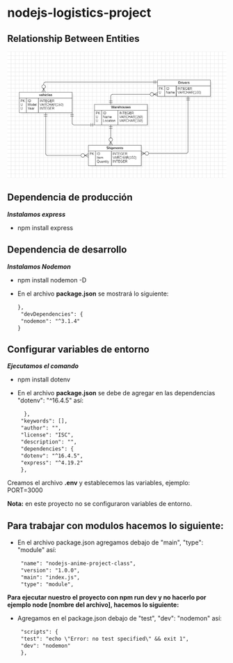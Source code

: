 # nodejs-logistics-project

## Relationship Between Entities
![Modelo relacional](https://github.com/luisruro/nodejs-logistics-project/blob/main/public/images/Modelo.png)


## Dependencia de producción

***Instalamos express*** 

 - npm install express

## Dependencia de desarrollo

***Instalamos Nodemon***

 - npm install nodemon -D
 - En el archivo **package.json** se mostrará lo siguiente:
 
       },
        "devDependencies": {
        "nodemon": "^3.1.4"
       }


## Configurar variables de entorno
***Ejecutamos el comando*** 

 - npm install dotenv
 - En el archivo **package.json** se debe de agregar en las dependencias "dotenv": "^16.4.5" así:

	     },
        "keywords": [],
        "author": "",
        "license": "ISC",
        "description": "",
        "dependencies": {
        "dotenv": "^16.4.5",
        "express": "^4.19.2"
	    },

Creamos el archivo **.env** y establecemos las variables, ejemplo:
PORT=3000

**Nota:** en este proyecto no se configuraron variables de entorno.

## Para trabajar con modulos hacemos lo siguiente:

 - En el archivo package.json agregamos debajo de "main", "type":   
   "module" así:

	    "name": "nodejs-anime-project-class",
	    "version": "1.0.0",
	    "main": "index.js",
	    "type": "module",

**Para ejecutar nuestro el proyecto con npm run dev y no hacerlo por ejemplo node [nombre del archivo], hacemos lo siguiente:**

 - Agregamos en el package.json debajo de "test", "dev": "nodemon" así:

	    "scripts": {
	    "test": "echo \"Error: no test specified\" && exit 1",
	    "dev": "nodemon"
	    },